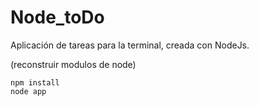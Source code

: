 # Node_toDo

Aplicación de tareas para la terminal, creada con NodeJs.

(reconstruir modulos de node)

```
npm install
node app

```

